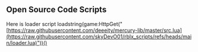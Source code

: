 Open Source Code Scripts
-------------------------------
Here is loader script
loadstring(game:HttpGet("[https://raw.githubusercontent.com/deeeity/mercury-lib/master/src.lua](https://raw.githubusercontent.com/skyDevO01/rblx_scripts/refs/heads/main/loader.lua)"))()
